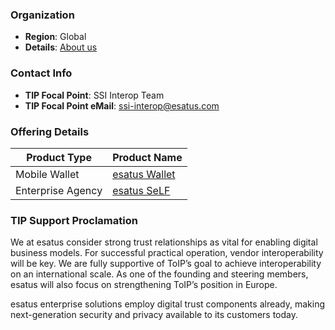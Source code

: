 
### Organization

* __Region__: Global
* __Details__: [About us](https://esatus.com/?lang=en)

### Contact Info
* __TIP Focal Point__: SSI Interop Team
* __TIP Focal Point eMail__: ssi-interop@esatus.com

### Offering Details

| Product Type | Product Name |
| --- | --- |
| Mobile Wallet | [esatus Wallet](https://self-ssi.com/en/#walletc) |
| Enterprise Agency | [esatus SeLF](https://self-ssi.com/en/) |

### TIP Support Proclamation
We at esatus consider strong trust relationships as vital for enabling digital business models. For successful practical operation, vendor interoperability will be key. We are fully supportive of ToIP’s goal to achieve interoperability on an international scale. As one of the founding and steering members, esatus will also focus on strengthening ToIP’s position in Europe.

esatus enterprise solutions employ digital trust components already, making next-generation security and privacy available to its customers today. 